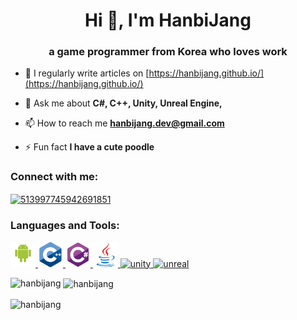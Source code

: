 <h1 align="center">Hi 👋, I'm HanbiJang</h1>
<h3 align="center">a game programmer from Korea who loves work</h3>

- 📝 I regularly write articles on [https://hanbijang.github.io/](https://hanbijang.github.io/)

- 💬 Ask me about **C#, C++, Unity, Unreal Engine,**

- 📫 How to reach me **hanbijang.dev@gmail.com**

- ⚡ Fun fact **I have a cute poodle**

<h3 align="left">Connect with me:</h3>
<p align="left">
<a href="https://discord.gg/513997745942691851" target="blank"><img align="center" src="https://raw.githubusercontent.com/rahuldkjain/github-profile-readme-generator/master/src/images/icons/Social/discord.svg" alt="513997745942691851" height="30" width="40" /></a>
</p>

<h3 align="left">Languages and Tools:</h3>
<p align="left"> <a href="https://developer.android.com" target="_blank" rel="noreferrer"> <img src="https://raw.githubusercontent.com/devicons/devicon/master/icons/android/android-original-wordmark.svg" alt="android" width="40" height="40"/> </a> <a href="https://www.w3schools.com/cpp/" target="_blank" rel="noreferrer"> <img src="https://raw.githubusercontent.com/devicons/devicon/master/icons/cplusplus/cplusplus-original.svg" alt="cplusplus" width="40" height="40"/> </a> <a href="https://www.w3schools.com/cs/" target="_blank" rel="noreferrer"> <img src="https://raw.githubusercontent.com/devicons/devicon/master/icons/csharp/csharp-original.svg" alt="csharp" width="40" height="40"/> </a> <a href="https://www.java.com" target="_blank" rel="noreferrer"> <img src="https://raw.githubusercontent.com/devicons/devicon/master/icons/java/java-original.svg" alt="java" width="40" height="40"/> </a> <a href="https://unity.com/" target="_blank" rel="noreferrer"> <img src="https://www.vectorlogo.zone/logos/unity3d/unity3d-icon.svg" alt="unity" width="40" height="40"/> </a> <a href="https://unrealengine.com/" target="_blank" rel="noreferrer"> <img src="https://raw.githubusercontent.com/kenangundogan/fontisto/036b7eca71aab1bef8e6a0518f7329f13ed62f6b/icons/svg/brand/unreal-engine.svg" alt="unreal" width="40" height="40"/> </a> </p>

<p><img align="left" src="https://github-readme-stats.vercel.app/api/top-langs?username=hanbijang&show_icons=true&locale=en&layout=compact" alt="hanbijang" /></p>

<p>&nbsp;<img align="center" src="https://github-readme-stats.vercel.app/api?username=hanbijang&show_icons=true&locale=en" alt="hanbijang" /></p>

<p><img align="center" src="https://github-readme-streak-stats.herokuapp.com/?user=hanbijang&" alt="hanbijang" /></p>
